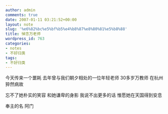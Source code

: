 ```yaml
---
author: admin
comments: true
date: 2007-01-11 03:21:52+00:00
layout: note
slug: '%e6%82%bc%e5%bf%b5%e4%b8%87%e8%80%81%e5%b8%88'
title: 悼念万老师
wordpress_id: 763
categories:
- notes
- 不好归类
tags:
- 不好归类
---
```


今天传来一个噩耗
去年曾与我们朝夕相处的一位年轻老师
30多岁万教师
在杭州猝然病故

忘不了她朴实的笑容
和她谦卑的身影
我说不出更多的话
惟愿她在天国得到安息

奉主的名
阿门
